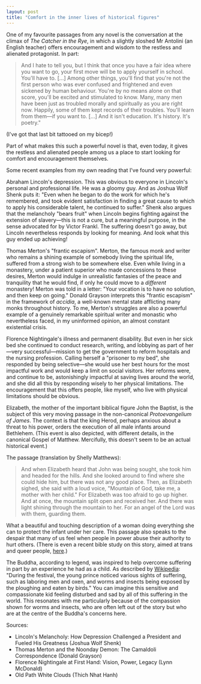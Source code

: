 ```yaml
---
layout: post
title: "Comfort in the inner lives of historical figures"
---
```


One of my favourite passages from any novel is the conversation at the climax of *The Catcher in the Rye*, in which a slightly sloshed Mr Antolini (an English teacher) offers encouragement and wisdom to the restless and alienated protagonist. In part:

> And I hate to tell you, but I think that once you have a fair idea where you want to go, your first move will be to apply yourself in school. You'll have to. [...] Among other things, you'll find that you're not the first person who was ever confused and frightened and even sickened by human behaviour. You're by no means alone on that score, you'll be excited and stimulated to know. Many, many men have been just as troubled morally and spiritually as you are right now. Happily, some of them kept records of their troubles. You'll learn from them—if you want to. [...] And it isn't education. It's history. It's poetry."

(I've got that last bit tattooed on my bicep!)

Part of what makes this such a powerful novel is that, even today, it gives the restless and alienated people among us a place to start looking for comfort and encouragement themselves.

Some recent examples from my own reading that I've found very powerful:

Abraham Lincoln's depression. This was obvious to everyone in Lincoln's personal and professional life. He was a gloomy guy. And as Joshua Wolf Shenk puts it: "Even when he began to do the work for which he's remembered, and took evident satisfaction in finding a great cause to which to apply his considerable talent, he continued to suffer." Shenk also argues that the melancholy "bears fruit" when Lincoln begins fighting against the extension of slavery—this is not a cure, but a meaningful purpose, in the sense advocated for by Victor Frankl. The suffering doesn't go away, but Lincoln nevertheless responds by looking for meaning. And look what this guy ended up achieving!

Thomas Merton's "frantic escapism". Merton, the famous monk and writer who remains a shining example of somebody living the spiritual life, suffered from a strong wish to be somewhere else. Even while living in a monastery, under a patient superior who made concessions to these desires, Merton would indulge in unrealistic fantasies of the peace and tranquility that he would find, if only he could move to a *different* monastery! Merton was told in a letter: "Your vocation is to have no solution, and then keep on going." Donald Grayson interprets this "frantic escapism" in the framework of *accidia*, a well-known mental state afflicting many monks throughout history. To me, Merton's struggles are also a powerful example of a genuinely remarkable spiritual writer and monastic who nevertheless faced, in my uninformed opinion, an almost constant existential crisis.

Florence Nightingale's illness and permanent disability. But even in her sick bed she continued to conduct research, writing, and lobbying as part of her—very successful—mission to get the government to reform hospitals and the nursing profession. Calling herself a "prisoner to my bed", she responded by being selective—she would use her best hours for the most impactful work and would keep a limit on social visitors. Her reforms were, and continue to be, astonishingly impactful at saving lives around the world, and she did all this by responding wisely to her physical limitations. The encouragement that this offers people, like myself, who live with physical limitations should be obvious.

Elizabeth, the mother of the important biblical figure John the Baptist, is the subject of this very moving passage in the non-canonical *Protoevangelium of James*. The context is that the king Herod, perhaps anxious about a threat to his power, orders the execution of all male infants around Bethlehem. (This event is also depicted, with different details, in the canonical Gospel of Matthew. Mercifully, this doesn't seem to be an actual historical event.)

The passage (translation by Shelly Matthews):

> And when Elizabeth heard that John was being sought, she took him and headed for the hills. And she looked around to find where she could hide him, but there was not any good place. Then, as Elizabeth sighed, she said with a loud voice, "Mountain of God, take me, a mother with her child." For Elizabeth was too afraid to go up higher. And at once, the mountain split open and received her. And there was light shining through the mountain to her. For an angel of the Lord was with them, guarding them.

What a beautiful and touching description of a woman doing everything she can to protect the infant under her care. This passage also speaks to the despair that many of us feel when people in power abuse their authority to hurt others. (There is even a recent bible study on this story, aimed at trans and queer people, [here](https://youtube.com/watch?v=LXEb-7qllmc).)

The Buddha, according to legend, was inspired to help overcome suffering in part by an experience he had as a child. As described by [Wikipedia](https://en.wikipedia.org/wiki/Miracles_of_Gautama_Buddha): "During the festival, the young prince noticed various sights of suffering, such as laboring men and oxen, and worms and insects being exposed by the ploughing and eaten by birds." You can imagine this sensitive and compassionate kid feeling disturbed and sad by all of this suffering in the world. This resonates with me particularly because of the compassion shown for worms and insects, who are often left out of the story but who are at the centre of the Buddha's concerns here.

Sources:

- Lincoln's Melancholy: How Depression Challenged a President and Fueled His Greatness (Joshua Wolf Shenk)
- Thomas Merton and the Noonday Demon: The Camaldoli Correspondence (Donald Grayson)
- Florence Nightingale at First Hand: Vision, Power, Legacy (Lynn McDonald)
- Old Path White Clouds (Thich Nhat Hanh)
